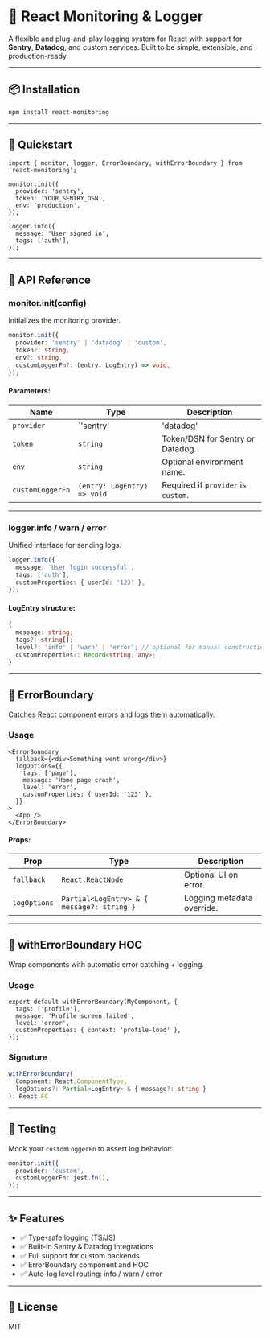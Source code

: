 # 🧩 React Monitoring & Logger

A flexible and plug-and-play logging system for React with support for **Sentry**, **Datadog**, and custom services. Built to be simple, extensible, and production-ready.

---

## 📦 Installation

```bash
npm install react-monitoring
```

---

## 🚀 Quickstart

```tsx
import { monitor, logger, ErrorBoundary, withErrorBoundary } from 'react-monitoring';

monitor.init({
  provider: 'sentry',
  token: 'YOUR_SENTRY_DSN',
  env: 'production',
});

logger.info({
  message: 'User signed in',
  tags: ['auth'],
});
```

---

## 🔧 API Reference

### monitor.init(config)
Initializes the monitoring provider.

```ts
monitor.init({
  provider: 'sentry' | 'datadog' | 'custom',
  token?: string,
  env?: string,
  customLoggerFn?: (entry: LogEntry) => void,
});
```

#### Parameters:
| Name             | Type                                      | Description                          |
|------------------|-------------------------------------------|--------------------------------------|
| `provider`       | `'sentry' | 'datadog' | 'custom'`         | Required. Which logger to use.       |
| `token`          | `string`                                  | Token/DSN for Sentry or Datadog.     |
| `env`            | `string`                                  | Optional environment name.           |
| `customLoggerFn` | `(entry: LogEntry) => void`               | Required if `provider` is `custom`.  |

---

### logger.info / warn / error
Unified interface for sending logs.

```ts
logger.info({
  message: 'User login successful',
  tags: ['auth'],
  customProperties: { userId: '123' },
});
```

#### LogEntry structure:
```ts
{
  message: string;
  tags?: string[];
  level?: 'info' | 'warn' | 'error'; // optional for manual construction
  customProperties?: Record<string, any>;
}
```

---

## 🧱 ErrorBoundary
Catches React component errors and logs them automatically.

### Usage
```tsx
<ErrorBoundary
  fallback={<div>Something went wrong</div>}
  logOptions={{
    tags: ['page'],
    message: 'Home page crash',
    level: 'error',
    customProperties: { userId: '123' },
  }}
>
  <App />
</ErrorBoundary>
```

#### Props:
| Prop         | Type                                  | Description                             |
|--------------|----------------------------------------|-----------------------------------------|
| `fallback`   | `React.ReactNode`                      | Optional UI on error.                   |
| `logOptions` | `Partial<LogEntry> & { message?: string }` | Logging metadata override.         |

---

## 🎯 withErrorBoundary HOC
Wrap components with automatic error catching + logging.

### Usage
```tsx
export default withErrorBoundary(MyComponent, {
  tags: ['profile'],
  message: 'Profile screen failed',
  level: 'error',
  customProperties: { context: 'profile-load' },
});
```

### Signature
```ts
withErrorBoundary(
  Component: React.ComponentType,
  logOptions?: Partial<LogEntry> & { message?: string }
): React.FC
```

---

## 🧪 Testing
Mock your `customLoggerFn` to assert log behavior:
```ts
monitor.init({
  provider: 'custom',
  customLoggerFn: jest.fn(),
});
```

---

## ✨ Features
- ✅ Type-safe logging (TS/JS)
- ✅ Built-in Sentry & Datadog integrations
- ✅ Full support for custom backends
- ✅ ErrorBoundary component and HOC
- ✅ Auto-log level routing: info / warn / error

---

## 📄 License
MIT

